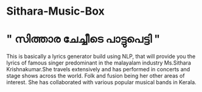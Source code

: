 # Sithara-Music-Box

<h1>" സിത്താര ചേച്ചീടെ പാട്ടുപെട്ടി "</h1>
<p> This is basically a lyrics generator build using NLP, that will provide you the lyrics of famous singer predominant in the malayalam industry Ms.Sithara Krishnakumar.She travels extensively and has performed in concerts and stage shows across the world. Folk and fusion being her other areas of interest. She has collaborated with various popular musical bands in Kerala.</p>
<br>

